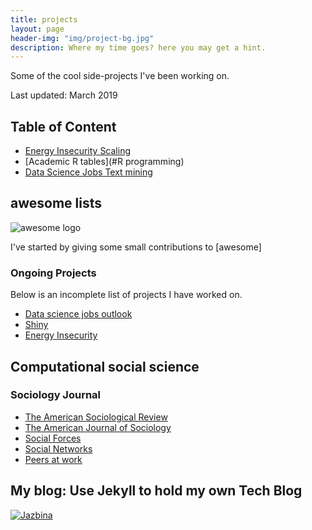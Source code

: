 ```yaml
---
title: projects
layout: page
header-img: "img/project-bg.jpg"
description: Where my time goes? here you may get a hint.
---
```


Some of the cool side-projects I've been working on.

Last updated: March 2019

## Table of Content

* [Energy Insecurity Scaling](#awesome-lists)
* [Academic R tables](#R programming)
* [Data Science Jobs Text mining](#battery-api)

## awesome lists

![awesome logo](https://camo.githubusercontent.com/9cdace173cd8a48b0b633c47374c3553494e0d8f/68747470733a2f2f7261776769742e636f6d2f73696e647265736f726875732f617765736f6d652f6d61737465722f6d656469612f6c6f676f2e737667)

I've started by giving some small contributions to [awesome]



###  Ongoing Projects

Below is an incomplete list of projects I have worked on.

* [Data science jobs outlook](https://shanjiang21.github.io/P8105_final_website.io/)
* [Shiny](https://github.com/ShanJiang21/Shiny_lec)
* [Energy Insecurity]()

## Computational social science

###  Sociology Journal

* [The American Sociological Review](https://journals.sagepub.com/home/asr)
* [The American Journal of Sociology](https://www.journals.uchicago.edu/toc/ajs/current)
* [Social Forces](https://academic.oup.com/sf/issue)
* [Social Networks](https://www.journals.elsevier.com/social-networks)
* [Peers at work](https://eml.berkeley.edu/~moretti/text20.pdf)


## My blog: Use Jekyll to hold my own Tech Blog

<a href="https://tech.occrp.org"><img src="https://i.imgur.com/w5srZBJ.png" alt="Jazbina" class="fit image"></a>

